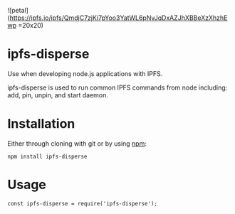![petal](https://ipfs.io/ipfs/QmdjC7zjKi7pYoo3YatWL6pNvJqDxAZJhXBBeXzXhzhEwp =20x20)

# ipfs-disperse

Use when developing node.js applications with IPFS. 

ipfs-disperse is used to run common IPFS commands from node including: add, pin, unpin, and start daemon.

# Installation 

Either through cloning with git or by using [npm](http://npmjs.org):

    npm install ipfs-disperse

# Usage

    const ipfs-disperse = require('ipfs-disperse');
